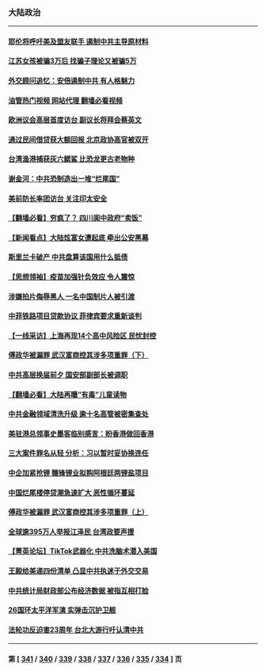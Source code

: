 ### 大陆政治
---
#### [耶伦将呼吁美及盟友联手 遏制中共主导原材料](../../pages/ncid277/n13783693.md?07190045) 
#### [江苏女孩被骗3万后 找骗子理论又被骗5万](../../pages/ncid277/n13783623.md?07190045) 
#### [外交顾问追忆：安倍遏制中共 有人格魅力](../../pages/ncid277/n13783526.md?07190045) 
#### [油管热门视频 网站代理 翻墙必看视频](http://209.222.30.114:81/youtube.html?07190045)
#### [欧洲议会高层首度访台 副议长将拜会蔡英文](../../pages/ncid277/n13783640.md?07190045) 
#### [通过民间借贷获大额回报 北京政协高官被双开](../../pages/ncid277/n13783525.md?07190045) 
#### [台湾渔港捕获灰六鳃鲨 比恐龙更古老物种](../../pages/ncid277/n13783425.md?07190045) 
#### [谢金河：中共恐制造出一堆“烂尾国”](../../pages/ncid277/n13783459.md?07190045) 
#### [美前防长率团访台 关注印太安全](../../pages/ncid277/n13783251.md?07190045) 
#### [【翻墙必看】穷疯了？ 四川阆中政府“卖饭”](../../pages/ncid277/n13783260.md?07190045) 
#### [【新闻看点】大陆炫富女遭起底 牵出公安黑幕](../../pages/ncid277/n13783209.md?07190045) 
#### [斯里兰卡破产 中共盘算该国用什么抵债](../../pages/ncid277/n13783264.md?07190045) 
#### [【思想领袖】疫苗加强针负效应 令人震惊](../../pages/ncid277/n13768670.md?07190045) 
#### [涉嫌拍片侮辱黑人 一名中国制片人被引渡](../../pages/ncid277/n13782963.md?07190045) 
#### [中菲铁路项目贷款协议 菲律宾要求重新谈判](../../pages/ncid277/n13782886.md?07190045) 
#### [【一线采访】上海再现14个高中风险区 民忧封控](../../pages/ncid277/n13782770.md?07190045) 
#### [傅政华被漏罪 武汉富商控其涉多项重罪（下）](../../pages/ncid277/n13782749.md?07190045) 
#### [中共高层换届前夕 国安部副部长被调职](../../pages/ncid277/n13782702.md?07190045) 
#### [【翻墙必看】大陆再曝“有毒”儿童读物](../../pages/ncid277/n13782516.md?07190045) 
#### [中共金融领域清洗升级 逾十名高管被密集查处](../../pages/ncid277/n13782694.md?07190045) 
#### [美驻港总领事史墨客临别感言：盼香港做回香港](../../pages/ncid277/n13782585.md?07190045) 
#### [三大案件罪名从轻 分析：习以暂时妥协换连任](../../pages/ncid277/n13782582.md?07190045) 
#### [中企加紧抢锂 赣锋锂业拟购阿根廷两锂盐项目](../../pages/ncid277/n13782559.md?07190045) 
#### [中国烂尾楼停贷潮急速扩大 恶性循环蔓延](../../pages/ncid277/n13782482.md?07190045) 
#### [傅政华被漏罪 武汉富商控其涉多项重罪（上）](../../pages/ncid277/n13782522.md?07190045) 
#### [全球逾395万人举报江泽民 台湾政要声援](../../pages/ncid277/n13782176.md?07190045) 
#### [【菁英论坛】TikTok武器化 中共洗脑术潜入美国](../../pages/ncid277/n13782413.md?07190045) 
#### [王毅给美递四份清单 凸显中共执迷于外交交易](../../pages/ncid277/n13782364.md?07190045) 
#### [中共统计局财政部公布经济数据 被指互相打脸](../../pages/ncid277/n13782422.md?07190045) 
#### [26国环太平洋军演 实弹击沉护卫舰](../../pages/ncid277/n13782416.md?07190045) 
#### [法轮功反迫害23周年 台北大游行吁认清中共](../../pages/ncid277/n13782189.md?07190045) 

---
#### 第 [ [341](./341.md?07190045) / [340](./340.md?07190045) / [339](./339.md?07190045) / [338](./338.md?07190045) / [337](./337.md?07190045) / [336](./336.md?07190045) / [335](./335.md?07190045) / [334](./334.md?07190045) ] 页
